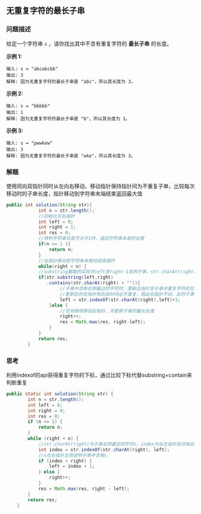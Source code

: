## 无重复字符的最长子串

### 问题描述

给定一个字符串 `s` ，请你找出其中不含有重复字符的 **最长子串** 的长度。

 

**示例 1:**

```
输入: s = "abcabcbb"
输出: 3 
解释: 因为无重复字符的最长子串是 "abc"，所以其长度为 3。
```

**示例 2:**

```
输入: s = "bbbbb"
输出: 1
解释: 因为无重复字符的最长子串是 "b"，所以其长度为 1。
```

**示例 3:**

```
输入: s = "pwwkew"
输出: 3
解释: 因为无重复字符的最长子串是 "wke"，所以其长度为 3。
```

### 解题

使用同向双指针同时从左向右移动，移动指针保持指针间为不重复子串，比较每次移动时的子串长度，指针移动到字符串末端结束返回最大值

```java
public int solution(String str){
			int n = str.length();
			//初始化左右指针
			int left = 0;
			int right = 1;
			int res = 0;
			//特判字符串长度不大于1时，返回字符串本身的长度
			if(n <= 1 ){
				return n;
			}
			//右指针移动到字符串末尾时结束循环
			while(right < n) {
			//substring截取的实际为left至right-1处的子串，str.charAt(right)为子串右侧最近的字符
			if(str.substring(left,right)
               .contains(str.charAt(right) + "")){
					//子串中含有右侧最近的字符时，更新左指针至子串中重复字符的位置
					//更新后的左指针和右指针间必不重复，因此右指针不动，此时子串长度减小，无需比较
					left = str.indexOf(str.charAt(right),left)+1;
				}else {
					//否则继续移动右指针，并更新子串的最长长度
					right++;
					res = Math.max(res, right-left);
				}
			}
			return res;
		}
```



### 思考

利用indexof的api获得重复字符的下标，通过比较下标代替substring+contain来判断重复

```java
public static int solution(String str) {
        int n = str.length();
        int left = 0;
        int right = 0;
        int res = 0;
        if (n <= 1) {
            return n;
        }
        while (right < n) {
			//str.charAt(right)为子串右侧最近的字符s，index为从左指针处开始从左到右第一个s的下标
            int index = str.indexOf(str.charAt(right), left);
			//s在右指针左侧说明子串中含有s
            if (index < right) {
                left = index + 1;
            } else {
                right++;
            }
            res = Math.max(res, right - left);
        }
        return res;
    }
```

